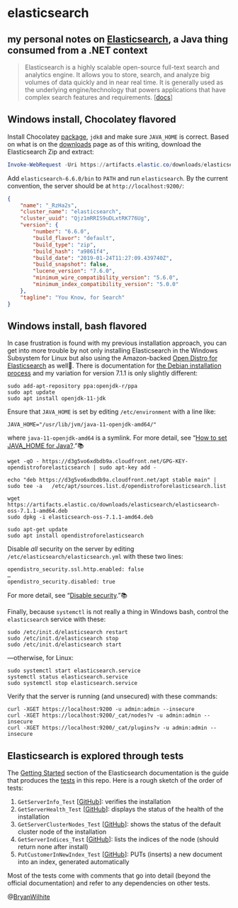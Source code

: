 # elasticsearch

## my personal notes on [Elasticsearch](https://www.elastic.co/), a Java thing consumed from a .NET context

>Elasticsearch is a highly scalable open-source full-text search and analytics engine. It allows you to store, search, and analyze big volumes of data quickly and in near real time. It is generally used as the underlying engine/technology that powers applications that have complex search features and requirements. [[docs](https://www.elastic.co/guide/en/elasticsearch/reference/current/getting-started.html)]

## Windows install, Chocolatey flavored

Install Chocolatey [package](https://chocolatey.org/packages/jdk8), `jdk8` and make sure `JAVA_HOME` is correct. Based on what is on the [downloads](https://www.elastic.co/downloads/elasticsearch) page as of this writing, download the Elasticsearch Zip and extract:

```ps1
Invoke-WebRequest -Uri https://artifacts.elastic.co/downloads/elasticsearch/elasticsearch-6.6.0.zip
```

Add `elasticsearch-6.6.0/bin` to `PATH` and run `elasticsearch`. By the current convention, the server should be at `http://localhost:9200/`:

```json
{
    "name": "_RzHa2s",
    "cluster_name": "elasticsearch",
    "cluster_uuid": "Qjz1mRRIS9uDLxtRK776Ug",
    "version": {
        "number": "6.6.0",
        "build_flavor": "default",
        "build_type": "zip",
        "build_hash": "a9861f4",
        "build_date": "2019-01-24T11:27:09.439740Z",
        "build_snapshot": false,
        "lucene_version": "7.6.0",
        "minimum_wire_compatibility_version": "5.6.0",
        "minimum_index_compatibility_version": "5.0.0"
    },
    "tagline": "You Know, for Search"
}
```

## Windows install, bash flavored

In case frustration is found with my previous installation approach, you can get into more trouble by not only installing Elasticsearch in the Windows Subsystem for Linux but also using the Amazon-backed [Open Distro for Elasticsearch](https://opendistro.github.io/for-elasticsearch/) as well😬. There is documentation for [the Debian installation process](https://opendistro.github.io/for-elasticsearch-docs/docs/install/deb/) and my variation for version 7.1.1 is only slightly different:

```console
sudo add-apt-repository ppa:openjdk-r/ppa
sudo apt update
sudo apt install openjdk-11-jdk
```

Ensure that `JAVA_HOME` is set by editing `/etc/environment` with a line like:

```plaintext
JAVA_HOME="/usr/lib/jvm/java-11-openjdk-amd64/"
```

where `java-11-openjdk-amd64` is a symlink. For more detail, see “[How to set JAVA_HOME for Java?](https://askubuntu.com/questions/175514/how-to-set-java-home-for-java).”📚

```console
wget -qO - https://d3g5vo6xdbdb9a.cloudfront.net/GPG-KEY-opendistroforelasticsearch | sudo apt-key add -

echo "deb https://d3g5vo6xdbdb9a.cloudfront.net/apt stable main" | sudo tee -a   /etc/apt/sources.list.d/opendistroforelasticsearch.list

wget https://artifacts.elastic.co/downloads/elasticsearch/elasticsearch-oss-7.1.1-amd64.deb
sudo dpkg -i elasticsearch-oss-7.1.1-amd64.deb

sudo apt-get update
sudo apt install opendistroforelasticsearch
```

Disable _all_ security on the server by editing `/etc/elasticsearch/elasticsearch.yml` with these two lines:

```plaintext
opendistro_security.ssl.http.enabled: false
…
opendistro_security.disabled: true
```

For more detail, see “[Disable security](https://opendistro.github.io/for-elasticsearch-docs/docs/security/disable/).”📚

Finally, because `systemctl` is not really a thing in Windows bash, control the `elasticsearch` service with these:

```console
sudo /etc/init.d/elasticsearch restart
sudo /etc/init.d/elasticsearch stop
sudo /etc/init.d/elasticsearch start
```

—otherwise, for Linux:

```console
sudo systemctl start elasticsearch.service
systemctl status elasticsearch.service
sudo systemctl stop elasticsearch.service
```

Verify that the server is running (and unsecured) with these commands:

```console
curl -XGET https://localhost:9200 -u admin:admin --insecure
curl -XGET https://localhost:9200/_cat/nodes?v -u admin:admin --insecure
curl -XGET https://localhost:9200/_cat/plugins?v -u admin:admin --insecure
```

## Elasticsearch is explored through tests

The [Getting Started](https://www.elastic.co/guide/en/elasticsearch/reference/current/getting-started.html) section of the Elasticsearch documentation is the guide that produces the [tests](ElasticSearch.Tests) in this repo. Here is a rough sketch of the order of tests:

1. `GetServerInfo_Test` [[GitHub](https://github.com/BryanWilhite/elasticsearch/blob/master/ElasticSearch.Tests/ElasticSearchTests._.cs#L25)]: verifies the installation
2. `GetServerHealth_Test` [[GitHub](https://github.com/BryanWilhite/elasticsearch/blob/master/ElasticSearch.Tests/ElasticSearchTests._cat.cs#L43)]: displays the status of the health of the installation
3. `GetServerClusterNodes_Test` [[GitHub](https://github.com/BryanWilhite/elasticsearch/blob/master/ElasticSearch.Tests/ElasticSearchTests._cat.cs#L21)]: shows the status of the default cluster node of the installation
4. `GetServerIndices_Test` [[GitHub](https://github.com/BryanWilhite/elasticsearch/blob/master/ElasticSearch.Tests/ElasticSearchTests._cat.cs#L65)]: lists the indices of the node (should return none after install)
5. `PutCustomerInNewIndex_Test` [[GitHub](https://github.com/BryanWilhite/elasticsearch/blob/master/ElasticSearch.Tests/ElasticSearchTests._index.cs#L193)]: PUTs (inserts) a new document into an index, generated automatically

Most of the tests come with comments that go into detail (beyond the official documentation) and refer to any dependencies on other tests.

@[BryanWilhite](https://twitter.com/BryanWilhite)
